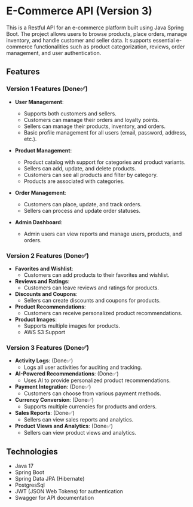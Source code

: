 # E-Commerce API (Version 3)

This is a Restful API for an e-commerce platform built using Java Spring Boot. The project allows users to browse
products, place orders, manage inventory, and handle customer and seller data. It supports essential e-commerce
functionalities such as product categorization, reviews, order management, and user authentication.

## Features

### **Version 1 Features** (Done✅)

- **User Management**:
    - Supports both customers and sellers.
    - Customers can manage their orders and loyalty points.
    - Sellers can manage their products, inventory, and orders.
    - Basic profile management for all users (email, password, address, etc.).

- **Product Management**:
    - Product catalog with support for categories and product variants.
    - Sellers can add, update, and delete products.
    - Customers can see all products and filter by category.
    - Products are associated with categories.

- **Order Management**:
    - Customers can place, update, and track orders.
    - Sellers can process and update order statuses.

- **Admin Dashboard**:
    - Admin users can view reports and manage users, products, and orders.

### **Version 2 Features** (Done✅)

- **Favorites and Wishlist**:
    - Customers can add products to their favorites and wishlist.
- **Reviews and Ratings**:
    - Customers can leave reviews and ratings for products.
- **Discounts and Coupons**:
    - Sellers can create discounts and coupons for products.
- **Product Recommendations**:
    - Customers can receive personalized product recommendations.
- **Product Images**:
    - Supports multiple images for products.
    - AWS S3 Support

### **Version 3 Features** (Done✅)

- **Activity Logs**: (Done✅)
    - Logs all user activities for auditing and tracking.
- **AI-Powered Recommendations**: (Done✅)
    - Uses AI to provide personalized product recommendations.
- **Payment Integration**: (Done✅)
    - Customers can choose from various payment methods.
- **Currency Conversion**: (Done✅)
    - Supports multiple currencies for products and orders.
- **Sales Reports**: (Done✅)
    - Sellers can view sales reports and analytics.
- **Product Views and Analytics**: (Done✅)
    - Sellers can view product views and analytics.

## Technologies

- Java 17
- Spring Boot
- Spring Data JPA (Hibernate)
- PostgresSql
- JWT (JSON Web Tokens) for authentication
- Swagger for API documentation

